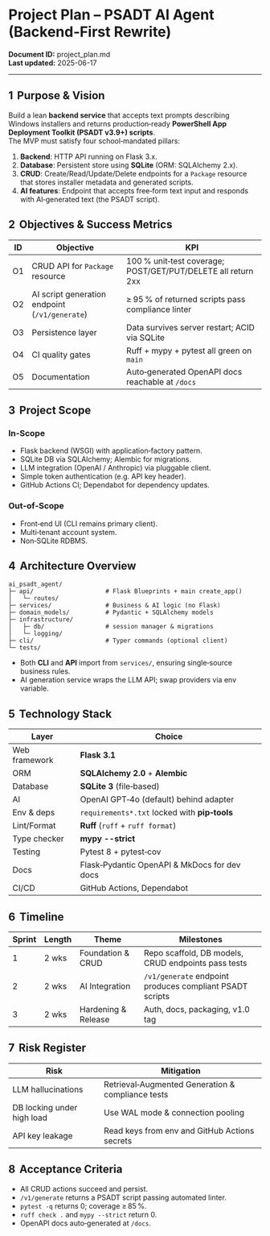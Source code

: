 # Project Plan – PSADT AI Agent (Backend‑First Rewrite)

**Document ID:** project_plan.md  
**Last updated:** 2025-06-17

---

## 1 &nbsp;Purpose & Vision
Build a lean **backend service** that accepts text prompts describing Windows installers and returns production‑ready **PowerShell App Deployment Toolkit (PSADT v3.9+) scripts**.  
The MVP must satisfy four school‑mandated pillars:

1. **Backend**: HTTP API running on Flask 3.x.  
2. **Database**: Persistent store using **SQLite** (ORM: SQLAlchemy 2.x).  
3. **CRUD**: Create/Read/Update/Delete endpoints for a `Package` resource that stores installer metadata and generated scripts.  
4. **AI features**: Endpoint that accepts free‑form text input and responds with AI‑generated text (the PSADT script).

## 2 &nbsp;Objectives & Success Metrics

| ID | Objective | KPI |
|----|-----------|-----|
| O1 | CRUD API for `Package` resource | 100 % unit‑test coverage; POST/GET/PUT/DELETE all return 2xx |
| O2 | AI script generation endpoint (`/v1/generate`) | ≥ 95 % of returned scripts pass compliance linter |
| O3 | Persistence layer | Data survives server restart; ACID via SQLite |
| O4 | CI quality gates | Ruff + mypy + pytest all green on `main` |
| O5 | Documentation | Auto‑generated OpenAPI docs reachable at `/docs` |

## 3 &nbsp;Project Scope

### In‑Scope
* Flask backend (WSGI) with application‑factory pattern.  
* SQLite DB via SQLAlchemy; Alembic for migrations.  
* LLM integration (OpenAI / Anthropic) via pluggable client.  
* Simple token authentication (e.g. API key header).  
* GitHub Actions CI; Dependabot for dependency updates.

### Out‑of‑Scope
* Front‑end UI (CLI remains primary client).  
* Multi‑tenant account system.  
* Non‑SQLite RDBMS.

## 4 &nbsp;Architecture Overview

```
ai_psadt_agent/
├─ api/                    # Flask Blueprints + main create_app()
│   └─ routes/
├─ services/               # Business & AI logic (no Flask)
├─ domain_models/          # Pydantic + SQLAlchemy models
├─ infrastructure/
│   ├─ db/                 # session manager & migrations
│   └─ logging/
├─ cli/                    # Typer commands (optional client)
└─ tests/
```

* Both **CLI** and **API** import from `services/`, ensuring single‑source business rules.  
* AI generation service wraps the LLM API; swap providers via env variable.

## 5 &nbsp;Technology Stack

| Layer | Choice |
|-------|--------|
| Web framework | **Flask 3.1** |
| ORM | **SQLAlchemy 2.0** + **Alembic** |
| Database | **SQLite 3** (file‑based) |
| AI | OpenAI GPT‑4o (default) behind adapter |
| Env & deps | `requirements*.txt` locked with **pip‑tools** |
| Lint/Format | **Ruff** (`ruff` + `ruff format`) |
| Type checker | **mypy --strict** |
| Testing | Pytest 8 + pytest‑cov |
| Docs | Flask‑Pydantic OpenAPI & MkDocs for dev docs |
| CI/CD | GitHub Actions, Dependabot |

## 6 &nbsp;Timeline

| Sprint | Length | Theme | Milestones |
|--------|--------|-------|------------|
| 1 | 2 wks | Foundation & CRUD | Repo scaffold, DB models, CRUD endpoints pass tests |
| 2 | 2 wks | AI Integration | `/v1/generate` endpoint produces compliant PSADT scripts |
| 3 | 2 wks | Hardening & Release | Auth, docs, packaging, v1.0 tag |

## 7 &nbsp;Risk Register

| Risk | Mitigation |
|------|------------|
| LLM hallucinations | Retrieval‑Augmented Generation & compliance tests |
| DB locking under high load | Use WAL mode & connection pooling |
| API key leakage | Read keys from env and GitHub Actions secrets |

## 8 &nbsp;Acceptance Criteria

* All CRUD actions succeed and persist.  
* `/v1/generate` returns a PSADT script passing automated linter.  
* `pytest -q` returns 0; coverage ≥ 85 %.  
* `ruff check .` and `mypy --strict` return 0.  
* OpenAPI docs auto‑generated at `/docs`.  
